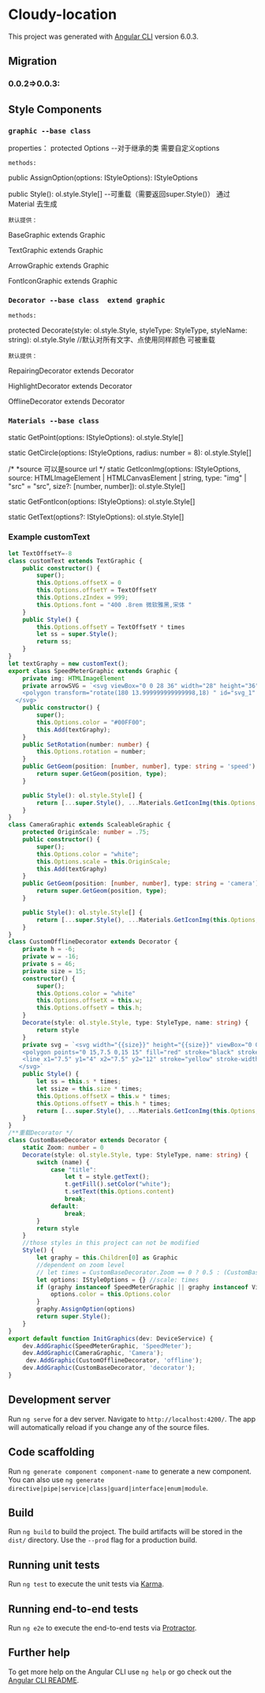 # Cloudy-location

This project was generated with [Angular CLI](https://github.com/angular/angular-cli) version 6.0.3.
## Migration
### 0.0.2=>0.0.3:

## Style Components
### `graphic --base class`
properties：
protected Options --对于继承的类 需要自定义options

`methods:`

public AssignOption(options: IStyleOptions): IStyleOptions

public Style(): ol.style.Style[]  --可重载（需要返回super.Style()） 通过 Material 去生成

`默认提供：`

BaseGraphic extends Graphic

TextGraphic extends Graphic

ArrowGraphic extends Graphic

FontIconGraphic extends Graphic


### `Decorator --base class  extend graphic`

`methods:`

protected Decorate(style: ol.style.Style, styleType: StyleType, styleName: string): ol.style.Style //默认对所有文字、点使用同样颜色 可被重载


`默认提供：`

RepairingDecorator extends Decorator

HighlightDecorator extends Decorator

OfflineDecorator extends Decorator 


### `Materials --base class`
static GetPoint(options: IStyleOptions): ol.style.Style[]

static GetCircle(options: IStyleOptions, radius: number = 8): ol.style.Style[] 

/*
*source 可以是source url
*/
static GetIconImg(options: IStyleOptions, source: HTMLImageElement | HTMLCanvasElement | string, type: "img" | "src" = "src", size?: [number, number]): ol.style.Style[]

static GetFontIcon(options: IStyleOptions): ol.style.Style[]

static GetText(options?: IStyleOptions): ol.style.Style[]

### Example customText
``` ts
let TextOffsetY=-8
class customText extends TextGraphic {
    public constructor() {
        super();
        this.Options.offsetX = 0
        this.Options.offsetY = TextOffsetY
        this.Options.zIndex = 999;
        this.Options.font = "400 .8rem 微软雅黑,宋体 "
    }
    public Style() {
        this.Options.offsetY = TextOffsetY * times
        let ss = super.Style();
        return ss;
    }
}
let textGraphy = new customText();
export class SpeedMeterGraphic extends Graphic {
    private img: HTMLImageElement
    private arrowSVG = `<svg viewBox="0 0 28 36" width="28" height="36" xmlns="http://www.w3.org/2000/svg" class="svg-inline--fa fa-location-arrow fa-w-16">
    <polygon transform="rotate(180 13.999999999999998,18) " id="svg_1" points="0 0,14 36,28 0,14 10" fill="{{svgColor}}"/>
  </svg>`
    public constructor() {
        super();
        this.Options.color = "#00FF00";
        this.Add(textGraphy);
    }
    public SetRotation(number: number) {
        this.Options.rotation = number;
    }
    public GetGeom(position: [number, number], type: string = 'speed'): ol.Feature {
        return super.GetGeom(position, type);
    }

    public Style(): ol.style.Style[] {
        return [...super.Style(), ...Materials.GetIconImg(this.Options, 'data:image/svg+xml,' + escape(this.arrowSVG.replace("{{svgColor}}", this.Options.color)))];
    }
}
class CameraGraphic extends ScaleableGraphic {
    protected OriginScale: number = .75;
    public constructor() {
        super();
        this.Options.color = "white";
        this.Options.scale = this.OriginScale;
        this.Add(textGraphy)
    }
    public GetGeom(position: [number, number], type: string = 'camera'): ol.Feature {
        return super.GetGeom(position, type);
    }

    public Style(): ol.style.Style[] {
        return [...super.Style(), ...Materials.GetIconImg(this.Options, environment.camera)];
    }
}
class CustomOfflineDecorator extends Decorator {
    private h = -6;
    private w = -16;
    private s = 46;
    private size = 15;
    constructor() {
        super();
        this.Options.color = "white"
        this.Options.offsetX = this.w;
        this.Options.offsetY = this.h;
    }
    Decorate(style: ol.style.Style, type: StyleType, name: string) {
        return style
    }
    private svg = `<svg width="{{size}}" height="{{size}}" viewBox="0 0 15 15"  xmlns="http://www.w3.org/2000/svg" class="svg-inline--fa fa-location-arrow fa-w-16">
    <polygon points="0 15,7.5 0,15 15" fill="red" stroke="black" stroke-width="2" />
    <line x1="7.5" y1="4" x2="7.5" y2="12" stroke="yellow" stroke-width="2" />
   </svg>`
    public Style() {
        let ss = this.s * times;
        let ssize = this.size * times;
        this.Options.offsetX = this.w * times;
        this.Options.offsetY = this.h * times;
        return [...super.Style(), ...Materials.GetIconImg(this.Options, `data:image/svg+xml,${escape(this.svg.replace('{{size}}', ssize.toString()))}`, "src", [ss, ss])]
    }
}
/**重载Decorator */
class CustomBaseDecorator extends Decorator {
    static Zoom: number = 0
    Decorate(style: ol.style.Style, type: StyleType, name: string) {
        switch (name) {
            case "title":
                let t = style.getText();
                t.getFill().setColor("white");
                t.setText(this.Options.content)
                break;
            default:
                break;
        }
        return style
    }
    //those styles in this project can not be modified
    Style() {
        let graphy = this.Children[0] as Graphic
        //dependent on zoom level
        // let times = CustomBaseDecorator.Zoom == 0 ? 0.5 : (CustomBaseDecorator.Zoom == 1 ? 0.7 : 1)
        let options: IStyleOptions = {} //scale: times
        if (graphy instanceof SpeedMeterGraphic || graphy instanceof VisibilityMeterGraphic) {
            options.color = this.Options.color
        }
        graphy.AssignOption(options)
        return super.Style();
    }
}
export default function InitGraphics(dev: DeviceService) {
    dev.AddGraphic(SpeedMeterGraphic, 'SpeedMeter');
    dev.AddGraphic(CameraGraphic, 'Camera');
     dev.AddGraphic(CustomOfflineDecorator, 'offline');
    dev.AddGraphic(CustomBaseDecorator, 'decorator');
}
```

## Development server

Run `ng serve` for a dev server. Navigate to `http://localhost:4200/`. The app will automatically reload if you change any of the source files.

## Code scaffolding

Run `ng generate component component-name` to generate a new component. You can also use `ng generate directive|pipe|service|class|guard|interface|enum|module`.

## Build

Run `ng build` to build the project. The build artifacts will be stored in the `dist/` directory. Use the `--prod` flag for a production build.

## Running unit tests

Run `ng test` to execute the unit tests via [Karma](https://karma-runner.github.io).

## Running end-to-end tests

Run `ng e2e` to execute the end-to-end tests via [Protractor](http://www.protractortest.org/).

## Further help

To get more help on the Angular CLI use `ng help` or go check out the [Angular CLI README](https://github.com/angular/angular-cli/blob/master/README.md).
